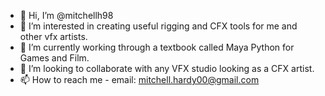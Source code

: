 - 👋 Hi, I’m @mitchellh98
- 👀 I’m interested in creating useful rigging and CFX tools for me and other vfx artists.
- 🌱 I’m currently working through a textbook called Maya Python for Games and Film.
- 💞️ I’m looking to collaborate with any VFX studio looking as a CFX artist.
- 📫 How to reach me - email: mitchell.hardy00@gmail.com

<!---
mitchellh98/mitchellh98 is a ✨ special ✨ repository because its `README.md` (this file) appears on your GitHub profile.
You can click the Preview link to take a look at your changes.
--->
